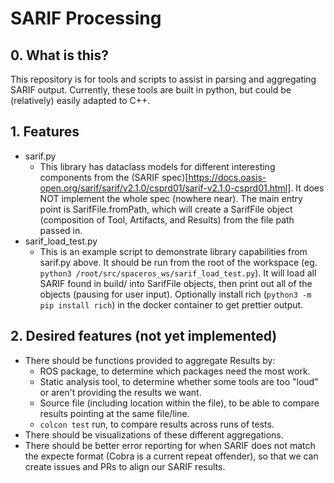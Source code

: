 # SARIF Processing

## 0. What is this?
This repository is for tools and scripts to assist in parsing and aggregating SARIF output. Currently, these tools are built in python, but could be (relatively) easily adapted to C++.

## 1. Features
- sarif.py
    - This library has dataclass models for different interesting components from the (SARIF spec)[https://docs.oasis-open.org/sarif/sarif/v2.1.0/csprd01/sarif-v2.1.0-csprd01.html]. It does NOT implement the whole spec (nowhere near). The main entry point is SarifFile.fromPath, which will create a SarifFile object (composition of Tool, Artifacts, and Results) from the file path passed in.
- sarif_load_test.py
    - This is an example script to demonstrate library capabilities from sarif.py above. It should be run from the root of the workspace (eg. `python3 /root/src/spaceros_ws/sarif_load_test.py`). It will load all SARIF found in build/ into SarifFile objects, then print out all of the objects (pausing for user input). Optionally install rich (`python3 -m pip install rich`) in the docker container to get prettier output.

## 2. Desired features (not yet implemented)
- There should be functions provided to aggregate Results by:
    - ROS package, to determine which packages need the most work.
    - Static analysis tool, to determine whether some tools are too "loud" or aren't providing the results we want.
    - Source file (including location within the file), to be able to compare results pointing at the same file/line.
    - `colcon test` run, to compare results across runs of tests.
- There should be visualizations of these different aggregations.
- There should be better error reporting for when SARIF does not match the expecte format (Cobra is a current repeat offender), so that we can create issues and PRs to align our SARIF results.